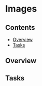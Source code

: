 # Images

<!--TOC_START-->
## Contents
- [Overview](#overview)
- [Tasks](#tasks)

<!--TOC_END-->
## Overview

## Tasks
